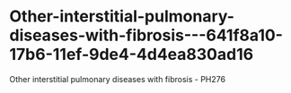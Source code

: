 # Other-interstitial-pulmonary-diseases-with-fibrosis---641f8a10-17b6-11ef-9de4-4d4ea830ad16
Other interstitial pulmonary diseases with fibrosis - PH276
